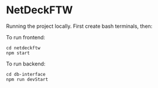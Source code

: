 # NetDeckFTW

Running the project locally. First create bash terminals, then:

To run frontend: 
```
cd netdeckftw
npm start
```

To run backend: 
```
cd db-interface
npm run devStart
```
